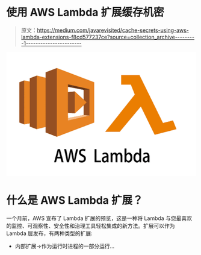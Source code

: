 # 使用 AWS Lambda 扩展缓存机密

> 原文：<https://medium.com/javarevisited/cache-secrets-using-aws-lambda-extensions-f8cd577237ce?source=collection_archive---------1----------------------->

![](img/73c158acf3e66f63491c76285f9b0588.png)

# 什么是 AWS Lambda 扩展？

一个月前，AWS 宣布了 Lambda 扩展的预览，这是一种将 Lambda 与您最喜欢的监控、可观察性、安全性和治理工具轻松集成的新方法。扩展可以作为 Lambda 层发布，有两种类型的扩展:

*   内部扩展→作为运行时进程的一部分运行…